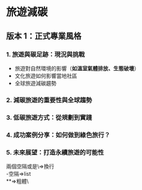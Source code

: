 # 旅遊減碳

## 版本 1：正式專業風格
### 1. 旅遊與碳足跡：現況與挑戰
- 旅遊對自然環境的影響（**如溫室氣體排放、生態破壞**）  
- 文化旅遊如何影響當地社區  
- 全球旅遊減碳趨勢
### 2. 減碳旅遊的重要性與全球趨勢
### 3. 低碳旅遊方式：從規劃到實踐
### 4. 成功案例分享：如何做到綠色旅行？
### 5. 未來展望：打造永續旅遊的可能性

兩個空隔或是\\=>換行\
-空隔=>list\
**=>粗體\
